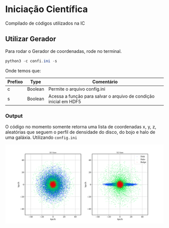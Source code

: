 # Iniciação Científica
Compilado de códigos utilizados na IC

## Utilizar Gerador

Para rodar o Gerador de coordenadas, rode no terminal.

```powershell
python3 -c confi.ini -s
```

Onde temos que:

|  Prefixo | Type | Comentário |
| --- | --- | --- | 
| c | Boolean | Permite o arquivo config.ini |
| s | Boolean | Acessa a função para salvar o arquivo de condição inicial em HDF5 |

### Output 
O código no momento somente retorna uma lista de coordenadas x, y, z, aleatórias que seguem o perfil de densidade do disco, do bojo e halo de uma galáxia.
Utilizando ```config.ini```


<img src='https://raw.githubusercontent.com/ViniBilck/IC-Astro/main/IMG/example.png'></img>
